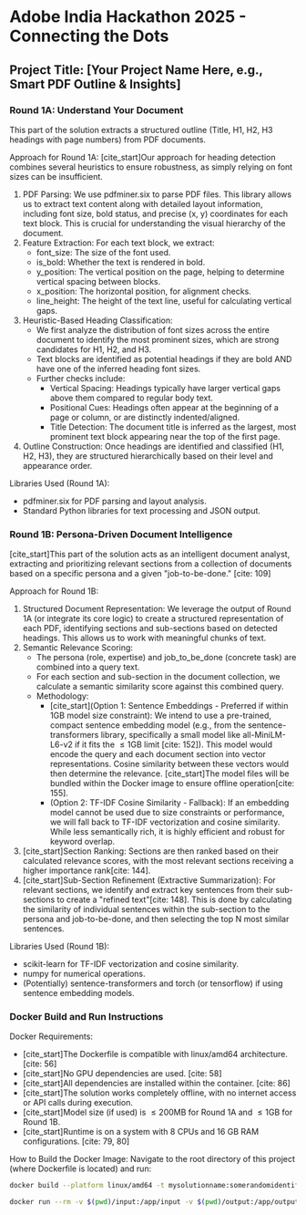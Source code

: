 
# Adobe India Hackathon 2025 - Connecting the Dots

## Project Title: [Your Project Name Here, e.g., Smart PDF Outline & Insights]

### Round 1A: Understand Your Document
This part of the solution extracts a structured outline (Title, H1, H2, H3 headings with page numbers) from PDF documents.

Approach for Round 1A:
[cite_start]Our approach for heading detection combines several heuristics to ensure robustness, as simply relying on font sizes can be insufficient.
1.  PDF Parsing: We use pdfminer.six to parse PDF files. This library allows us to extract text content along with detailed layout information, including font size, bold status, and precise (x, y) coordinates for each text block. This is crucial for understanding the visual hierarchy of the document.
2.  Feature Extraction: For each text block, we extract:
    * font_size: The size of the font used.
    * is_bold: Whether the text is rendered in bold.
    * y_position: The vertical position on the page, helping to determine vertical spacing between blocks.
    * x_position: The horizontal position, for alignment checks.
    * line_height: The height of the text line, useful for calculating vertical gaps.
3.  Heuristic-Based Heading Classification:
    * We first analyze the distribution of font sizes across the entire document to identify the most prominent sizes, which are strong candidates for H1, H2, and H3.
    * Text blocks are identified as potential headings if they are bold AND have one of the inferred heading font sizes.
    * Further checks include:
        * Vertical Spacing: Headings typically have larger vertical gaps above them compared to regular body text.
        * Positional Cues: Headings often appear at the beginning of a page or column, or are distinctly indented/aligned.
        * Title Detection: The document title is inferred as the largest, most prominent text block appearing near the top of the first page.
4.  Outline Construction: Once headings are identified and classified (H1, H2, H3), they are structured hierarchically based on their level and appearance order.

Libraries Used (Round 1A):
* pdfminer.six for PDF parsing and layout analysis.
* Standard Python libraries for text processing and JSON output.

### Round 1B: Persona-Driven Document Intelligence
[cite_start]This part of the solution acts as an intelligent document analyst, extracting and prioritizing relevant sections from a collection of documents based on a specific persona and a given "job-to-be-done." [cite: 109]

Approach for Round 1B:
1.  Structured Document Representation: We leverage the output of Round 1A (or integrate its core logic) to create a structured representation of each PDF, identifying sections and sub-sections based on detected headings. This allows us to work with meaningful chunks of text.
2.  Semantic Relevance Scoring:
    * The persona (role, expertise) and job_to_be_done (concrete task) are combined into a query text.
    * For each section and sub-section in the document collection, we calculate a semantic similarity score against this combined query.
    * Methodology:
        * [cite_start](Option 1: Sentence Embeddings - Preferred if within 1GB model size constraint): We intend to use a pre-trained, compact sentence embedding model (e.g., from the sentence-transformers library, specifically a small model like all-MiniLM-L6-v2 if it fits the $\le 1$GB limit [cite: 152]). This model would encode the query and each document section into vector representations. Cosine similarity between these vectors would then determine the relevance. [cite_start]The model files will be bundled within the Docker image to ensure offline operation[cite: 155].
        * (Option 2: TF-IDF Cosine Similarity - Fallback): If an embedding model cannot be used due to size constraints or performance, we will fall back to TF-IDF vectorization and cosine similarity. While less semantically rich, it is highly efficient and robust for keyword overlap.
3.  [cite_start]Section Ranking: Sections are then ranked based on their calculated relevance scores, with the most relevant sections receiving a higher importance rank[cite: 144].
4.  [cite_start]Sub-Section Refinement (Extractive Summarization): For relevant sections, we identify and extract key sentences from their sub-sections to create a "refined text"[cite: 148]. This is done by calculating the similarity of individual sentences within the sub-section to the persona and job-to-be-done, and then selecting the top N most similar sentences.

Libraries Used (Round 1B):
* scikit-learn for TF-IDF vectorization and cosine similarity.
* numpy for numerical operations.
* (Potentially) sentence-transformers and torch (or tensorflow) if using sentence embedding models.

### Docker Build and Run Instructions

Docker Requirements:
* [cite_start]The Dockerfile is compatible with linux/amd64 architecture. [cite: 56]
* [cite_start]No GPU dependencies are used. [cite: 58]
* [cite_start]All dependencies are installed within the container. [cite: 86]
* [cite_start]The solution works completely offline, with no internet access or API calls during execution. 
* [cite_start]Model size (if used) is $\le 200$MB for Round 1A and $\le 1$GB for Round 1B. 
* [cite_start]Runtime is on a system with 8 CPUs and 16 GB RAM configurations. [cite: 79, 80]

How to Build the Docker Image:
Navigate to the root directory of this project (where Dockerfile is located) and run:
```bash
docker build --platform linux/amd64 -t mysolutionname:somerandomidentifier . [cite: 64, 65]

docker run --rm -v $(pwd)/input:/app/input -v $(pwd)/output:/app/output --network none mysolutionname:somerandomidentifier [cite: 67]